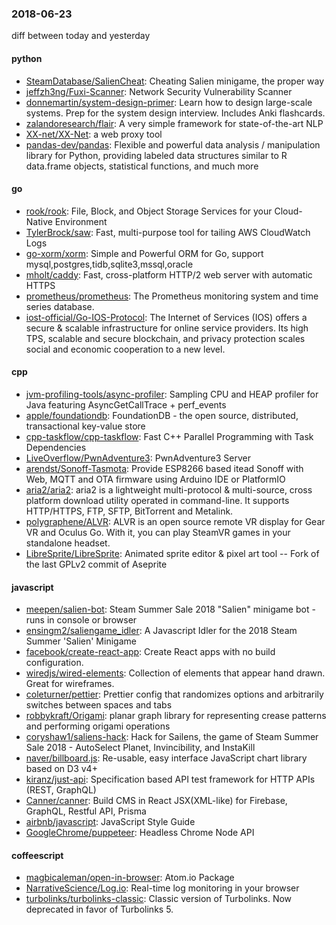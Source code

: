 ### 2018-06-23
diff between today and yesterday

#### python
* [SteamDatabase/SalienCheat](https://github.com/SteamDatabase/SalienCheat):  Cheating Salien minigame, the proper way
* [jeffzh3ng/Fuxi-Scanner](https://github.com/jeffzh3ng/Fuxi-Scanner): Network Security Vulnerability Scanner
* [donnemartin/system-design-primer](https://github.com/donnemartin/system-design-primer): Learn how to design large-scale systems. Prep for the system design interview. Includes Anki flashcards.
* [zalandoresearch/flair](https://github.com/zalandoresearch/flair): A very simple framework for state-of-the-art NLP
* [XX-net/XX-Net](https://github.com/XX-net/XX-Net): a web proxy tool
* [pandas-dev/pandas](https://github.com/pandas-dev/pandas): Flexible and powerful data analysis / manipulation library for Python, providing labeled data structures similar to R data.frame objects, statistical functions, and much more

#### go
* [rook/rook](https://github.com/rook/rook): File, Block, and Object Storage Services for your Cloud-Native Environment
* [TylerBrock/saw](https://github.com/TylerBrock/saw): Fast, multi-purpose tool for tailing AWS CloudWatch Logs
* [go-xorm/xorm](https://github.com/go-xorm/xorm): Simple and Powerful ORM for Go, support mysql,postgres,tidb,sqlite3,mssql,oracle
* [mholt/caddy](https://github.com/mholt/caddy): Fast, cross-platform HTTP/2 web server with automatic HTTPS
* [prometheus/prometheus](https://github.com/prometheus/prometheus): The Prometheus monitoring system and time series database.
* [iost-official/Go-IOS-Protocol](https://github.com/iost-official/Go-IOS-Protocol): The Internet of Services (IOS) offers a secure & scalable infrastructure for online service providers. Its high TPS, scalable and secure blockchain, and privacy protection scales social and economic cooperation to a new level.

#### cpp
* [jvm-profiling-tools/async-profiler](https://github.com/jvm-profiling-tools/async-profiler): Sampling CPU and HEAP profiler for Java featuring AsyncGetCallTrace + perf_events
* [apple/foundationdb](https://github.com/apple/foundationdb): FoundationDB - the open source, distributed, transactional key-value store
* [cpp-taskflow/cpp-taskflow](https://github.com/cpp-taskflow/cpp-taskflow): Fast C++ Parallel Programming with Task Dependencies
* [LiveOverflow/PwnAdventure3](https://github.com/LiveOverflow/PwnAdventure3): PwnAdventure3 Server
* [arendst/Sonoff-Tasmota](https://github.com/arendst/Sonoff-Tasmota): Provide ESP8266 based itead Sonoff with Web, MQTT and OTA firmware using Arduino IDE or PlatformIO
* [aria2/aria2](https://github.com/aria2/aria2): aria2 is a lightweight multi-protocol & multi-source, cross platform download utility operated in command-line. It supports HTTP/HTTPS, FTP, SFTP, BitTorrent and Metalink.
* [polygraphene/ALVR](https://github.com/polygraphene/ALVR): ALVR is an open source remote VR display for Gear VR and Oculus Go. With it, you can play SteamVR games in your standalone headset.
* [LibreSprite/LibreSprite](https://github.com/LibreSprite/LibreSprite): Animated sprite editor & pixel art tool -- Fork of the last GPLv2 commit of Aseprite

#### javascript
* [meepen/salien-bot](https://github.com/meepen/salien-bot): Steam Summer Sale 2018 "Salien" minigame bot - runs in console or browser
* [ensingm2/saliengame_idler](https://github.com/ensingm2/saliengame_idler): A Javascript Idler for the 2018 Steam Summer 'Salien' Minigame
* [facebook/create-react-app](https://github.com/facebook/create-react-app): Create React apps with no build configuration.
* [wiredjs/wired-elements](https://github.com/wiredjs/wired-elements): Collection of elements that appear hand drawn. Great for wireframes.
* [coleturner/pettier](https://github.com/coleturner/pettier): Prettier config that randomizes options and arbitrarily switches between spaces and tabs 
* [robbykraft/Origami](https://github.com/robbykraft/Origami): planar graph library for representing crease patterns and performing origami operations
* [coryshaw1/saliens-hack](https://github.com/coryshaw1/saliens-hack): Hack for Sailens, the game of Steam Summer Sale 2018 - AutoSelect Planet, Invincibility, and InstaKill
* [naver/billboard.js](https://github.com/naver/billboard.js):  Re-usable, easy interface JavaScript chart library based on D3 v4+
* [kiranz/just-api](https://github.com/kiranz/just-api): Specification based API test framework for HTTP APIs (REST, GraphQL)
* [Canner/canner](https://github.com/Canner/canner):  Build CMS in React JSX(XML-like) for Firebase, GraphQL, Restful API, Prisma
* [airbnb/javascript](https://github.com/airbnb/javascript): JavaScript Style Guide
* [GoogleChrome/puppeteer](https://github.com/GoogleChrome/puppeteer): Headless Chrome Node API

#### coffeescript
* [magbicaleman/open-in-browser](https://github.com/magbicaleman/open-in-browser): Atom.io Package
* [NarrativeScience/Log.io](https://github.com/NarrativeScience/Log.io): Real-time log monitoring in your browser
* [turbolinks/turbolinks-classic](https://github.com/turbolinks/turbolinks-classic): Classic version of Turbolinks. Now deprecated in favor of Turbolinks 5.
